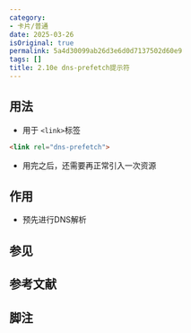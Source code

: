 ```yaml
---
category:
- 卡片/普通
date: 2025-03-26
isOriginal: true
permalink: 5a4d30099ab26d3e6d0d7137502d60e9
tags: []
title: 2.10e dns-prefetch提示符
---
```

## 用法
- 用于 `<link>`标签
```html
<link rel="dns-prefetch">
```
- 用完之后，还需要再正常引入一次资源

## 作用
- 预先进行DNS解析

## 参见
## 参考文献
## 脚注

